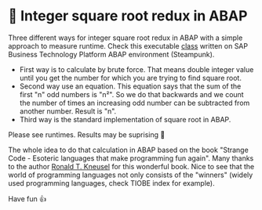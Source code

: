 # :open_book: Integer square root redux in ABAP

Three different ways for integer square root redux in ABAP with a simple approach to measure runtime. Check this executable [class](/src/zcl_integer_square_roots.clas.abap) written on SAP Business Technology Platform ABAP environment (Steampunk).

* First way is to calculate by brute force. That means double integer value until you get the number for which you are trying to find square root.
* Second way use an equation. This equation says that the sum of the first "n" odd numbers is "n²". So we do that backwards and we count the number of times an increasing odd number can be subtracted from another number. Result is "n".
* Third way is the standard implementation of square root in ABAP.

Please see runtimes. Results may be suprising 🤔

The whole idea to do that calculation in ABAP based on the book "Strange Code - Esoteric languages that make programming fun again". Many thanks to the author [Ronald T. Kneusel](https://www.rkneusel.com/) for this wonderful book. Nice to see that the world of programming languages not only consists of the "winners" (widely used programming languages, check TIOBE index for example).

Have fun 👍
